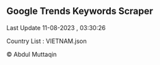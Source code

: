 

## Google Trends Keywords Scraper 
 
Last Update 11-08-2023 , 03:30:26

Country List :
VIETNAM.json



© Abdul Muttaqin 
